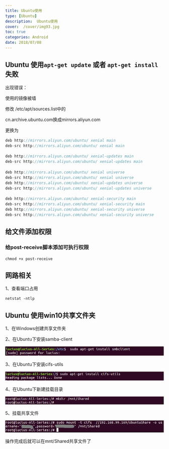 ```yaml
---
title: Ubuntu使用
type: [Ubuntu]
description:  Ubuntu使用
cover:  /cover/img93.jpg
toc: true
categories: Android
date: 2018/07/08
---
```


## Ubuntu 使用`apt-get update` 或者 `apt-get install`失败

出现错误：


使用的镜像被墙

修改 /etc/apt/sources.list中的

cn.archive.ubuntu.com换成mirrors.aliyun.com

更换为

```java
deb http://mirrors.aliyun.com/ubuntu/ xenial main
deb-src http://mirrors.aliyun.com/ubuntu/ xenial main

deb http://mirrors.aliyun.com/ubuntu/ xenial-updates main
deb-src http://mirrors.aliyun.com/ubuntu/ xenial-updates main

deb http://mirrors.aliyun.com/ubuntu/ xenial universe
deb-src http://mirrors.aliyun.com/ubuntu/ xenial universe
deb http://mirrors.aliyun.com/ubuntu/ xenial-updates universe
deb-src http://mirrors.aliyun.com/ubuntu/ xenial-updates universe

deb http://mirrors.aliyun.com/ubuntu/ xenial-security main
deb-src http://mirrors.aliyun.com/ubuntu/ xenial-security main
deb http://mirrors.aliyun.com/ubuntu/ xenial-security universe
deb-src http://mirrors.aliyun.com/ubuntu/ xenial-security universe


```

## 给文件添加权限

### 给post-receive脚本添加可执行权限

```
chmod +x post-receive
```


## 网路相关

1、查看端口占用

```
netstat -ntlp
```



## Ubuntu 使用win10共享文件夹

1、在Windows创建共享文件夹

2、在Ubuntu下安装samba-client

![](public/img/other/ubuntu_file_share1.png)

3、在Ubuntu下安装cifs-utils

![](public/img/other/ubuntu_file_share2.png)

4、在Ubuntu下新建挂载目录

![](public/img/other/ubuntu_file_share3.png)

5、挂载共享文件

![](public/img/other/ubuntu_file_share4.png)

操作完成后就可以在mnt/Shared共享文件了